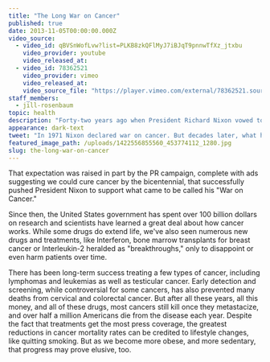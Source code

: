```yaml
---
title: "The Long War on Cancer"
published: true
date: 2013-11-05T00:00:00.000Z
video_source:
  - video_id: qBVSnWofLvw?list=PLKB8zkQFlMyJ7iBJqT9pnnwTfXz_jtxbu
    video_provider: youtube
    video_released_at:
  - video_id: 78362521
    video_provider: vimeo
    video_released_at:
    video_source_file: "https://player.vimeo.com/external/78362521.source.mov?s=53af4c249ab4d1908187bc760fa57843&profile_id=0&download=1"
staff_members:
  - jill-rosenbaum
topic: health
description: "Forty-two years ago when President Richard Nixon vowed to make curing cancer a national crusade, many anticipated quick results."
appearance: dark-text
tweet: "In 1971 Nixon declared war on cancer. But decades later, what have we really accomplished?"
featured_image_path: /uploads/1422556855560_453774112_1280.jpg
slug: the-long-war-on-cancer
---
```


That expectation was raised in part by the PR campaign, complete with ads suggesting we could cure cancer by the bicentennial, that successfully pushed President Nixon to support what came to be called his "War on Cancer."

Since then, the United States government has spent over 100 billion dollars on research and scientists have learned a great deal about how cancer works. While some drugs do extend life, we've also seen numerous new drugs and treatments, like Interferon, bone marrow transplants for breast cancer or Interleukin-2 heralded as "breakthroughs," only to disappoint or even harm patients over time.

There has been long-term success treating a few types of cancer, including lymphomas and leukemias as well as testicular cancer. Early detection and screening, while controversial for some cancers, has also prevented many deaths from cervical and colorectal cancer. But after all these years, all this money, and all of these drugs, most cancers still kill once they metastacize, and over half a million Americans die from the disease each year. Despite the fact that treatments get the most press coverage, the greatest reductions in cancer mortality rates can be credited to lifestyle changes, like quitting smoking. But as we become more obese, and more sedentary, that progress may prove elusive, too.

